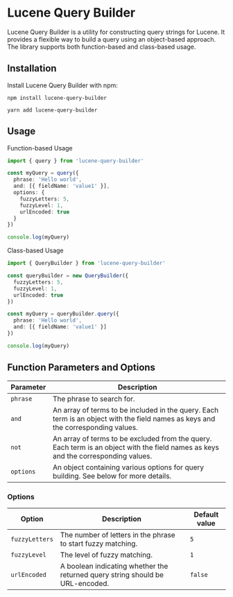 # Lucene Query Builder

Lucene Query Builder is a utility for constructing query strings for Lucene. It provides a flexible way to build a query using an object-based approach. The library supports both function-based and class-based usage.

## Installation

Install Lucene Query Builder with npm:

```shell
npm install lucene-query-builder
```

```shell
yarn add lucene-query-builder
```

## Usage

Function-based Usage

```typescript
import { query } from 'lucene-query-builder'

const myQuery = query({
  phrase: 'Hello world',
  and: [{ fieldName: 'value1' }],
  options: {
    fuzzyLetters: 5,
    fuzzyLevel: 1,
    urlEncoded: true
  }
})

console.log(myQuery)
```

Class-based Usage

```typescript
import { QueryBuilder } from 'lucene-query-builder'

const queryBuilder = new QueryBuilder({ 
  fuzzyLetters: 5, 
  fuzzyLevel: 1, 
  urlEncoded: true 
})

const myQuery = queryBuilder.query({
  phrase: 'Hello world',
  and: [{ fieldName: 'value1' }]
})

console.log(myQuery)
```

## Function Parameters and Options

| Parameter    | Description                                                                                   | 
|--------------|-----------------------------------------------------------------------------------------------|
| `phrase`     | The phrase to search for.                                                                     |
| `and`        | An array of terms to be included in the query. Each term is an object with the field names as keys and the corresponding values. |
| `not`        | An array of terms to be excluded from the query. Each term is an object with the field names as keys and the corresponding values. |
| `options`    | An object containing various options for query building. See below for more details.          |

### Options

| Option        | Description                                                                   | Default value |
|---------------|-------------------------------------------------------------------------------|---------------|
| `fuzzyLetters`| The number of letters in the phrase to start fuzzy matching.                  | `5`           |
| `fuzzyLevel`  | The level of fuzzy matching.                                                  | `1`           |
| `urlEncoded`  | A boolean indicating whether the returned query string should be URL-encoded. | `false`       |
